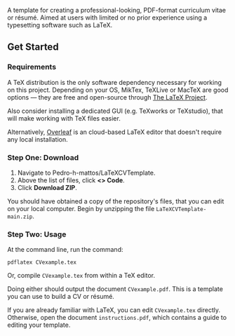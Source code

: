 A template for creating a professional-looking, PDF-format curriculum vitae or résumé. Aimed at users with limited or no prior experience using a typesetting software such as LaTeX.

## Get Started

### Requirements

A TeX distribution is the only software dependency necessary for working on this project. Depending on your OS, MikTex, TeXLive or MacTeX are good options &mdash; they are free and open-source through [The LaTeX Project](https://www.latex-project.org/get/).

Also consider installing a dedicated GUI (e.g. TeXworks or TeXstudio), that will make working with TeX files easier.

Alternatively, [Overleaf](https://www.overleaf.com/) is an cloud-based LaTeX editor that doesn't require any local installation.

### Step One: Download

1. Navigate to Pedro-h-mattos/LaTeXCVTemplate.
2. Above the list of files, click **<> Code**.
3. Click **Download ZIP**.

You should have obtained a copy of the repository's files, that you can edit on your local computer. Begin by unzipping the file `LaTeXCVTemplate-main.zip`.

### Step Two: Usage 
At the command line, run the command: 

```
pdflatex CVexample.tex
```

Or, compile `CVexample.tex` from within a TeX editor. 

Doing either should output the document `CVexample.pdf`. This is a template you can use to build a CV or résumé.

If you are already familiar with LaTeX, you can edit `CVexample.tex` directly. Otherwise, open the document `instructions.pdf`, which contains a guide to editing your template. 